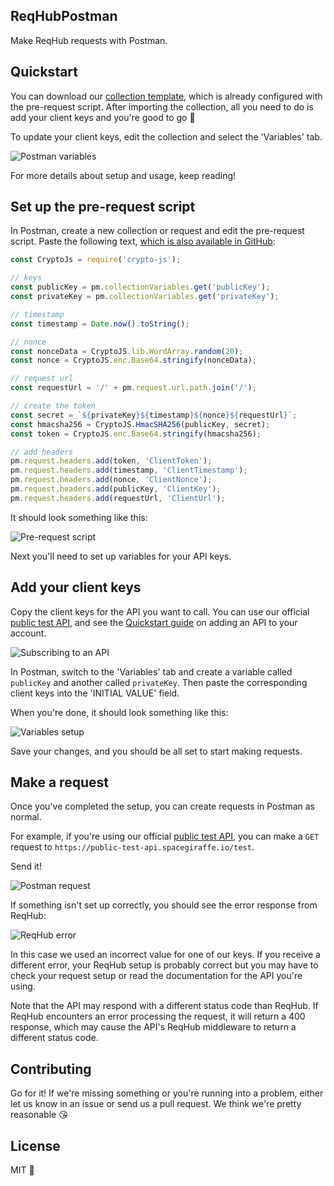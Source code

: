 ## ReqHubPostman

Make ReqHub requests with Postman.

## Quickstart

You can download our [collection template](https://reqhubprod.blob.core.windows.net/public/tools/postman/ReqHub%20API%20Template.postman_collection.json), which is already configured with the pre-request script. After importing the collection, all you need to do is add your client keys and you're good to go &#x1f389;

To update your client keys, edit the collection and select the 'Variables' tab.

![Postman variables](https://reqhubprod.blob.core.windows.net/public/docs/postman-variables.png)

For more details about setup and usage, keep reading!

## Set up the pre-request script

In Postman, create a new collection or request and edit the pre-request script. Paste the following text, [which is also available in GitHub](https://github.com/SpaceGiraffe-io/ReqHubPostman/blob/master/script.js):

```js
const CryptoJs = require('crypto-js');

// keys
const publicKey = pm.collectionVariables.get('publicKey');
const privateKey = pm.collectionVariables.get('privateKey');

// timestamp
const timestamp = Date.now().toString();

// nonce
const nonceData = CryptoJS.lib.WordArray.random(20);
const nonce = CryptoJS.enc.Base64.stringify(nonceData);

// request url
const requestUrl = '/' + pm.request.url.path.join('/');

// create the token
const secret = `${privateKey}${timestamp}${nonce}${requestUrl}`;
const hmacsha256 = CryptoJS.HmacSHA256(publicKey, secret);
const token = CryptoJS.enc.Base64.stringify(hmacsha256);

// add headers
pm.request.headers.add(token, 'ClientToken');
pm.request.headers.add(timestamp, 'ClientTimestamp');
pm.request.headers.add(nonce, 'ClientNonce');
pm.request.headers.add(publicKey, 'ClientKey');
pm.request.headers.add(requestUrl, 'ClientUrl');
```

It should look something like this:

![Pre-request script](https://reqhubprod.blob.core.windows.net/public/docs/postman-script.png)

Next you'll need to set up variables for your API keys.

## Add your client keys

Copy the client keys for the API you want to call. You can use our official [public test API](https://reqhub.io/SpaceGiraffe/Public-test-API), and see the [Quickstart guide](http://localhost:3000/#/getting-started/quickstart?id=consuming-an-api) on adding an API to your account.

![Subscribing to an API](https://reqhubprod.blob.core.windows.net/public/docs/client-keys.png)

In Postman, switch to the 'Variables' tab and create a variable called `publicKey` and another called `privateKey`. Then paste the corresponding client keys into the 'INITIAL VALUE' field.

When you're done, it should look something like this:

![Variables setup](https://reqhubprod.blob.core.windows.net/public/docs/postman-variables-setup.png)

Save your changes, and you should be all set to start making requests.

## Make a request

Once you've completed the setup, you can create requests in Postman as normal.

For example, if you're using our official [public test API](https://reqhub.io/SpaceGiraffe/Public-test-API), you can make a `GET` request to `https://public-test-api.spacegiraffe.io/test`.

Send it!

![Postman request](https://reqhubprod.blob.core.windows.net/public/docs/postman-request.png)

If something isn't set up correctly, you should see the error response from ReqHub:

![ReqHub error](https://reqhubprod.blob.core.windows.net/public/docs/postman-error.png)

In this case we used an incorrect value for one of our keys. If you receive a different error, your ReqHub setup is probably correct but you may have to check your request setup or read the documentation for the API you're using.

Note that the API may respond with a different status code than ReqHub.
If ReqHub encounters an error processing the request, it will return a 400 response, which may cause the API's ReqHub middleware to return a different status code.

## Contributing
Go for it! If we're missing something or you're running into a problem, either let us know in an issue or send us a pull request.
We think we're pretty reasonable &#x1f618;

## License
MIT &#x1f389;

